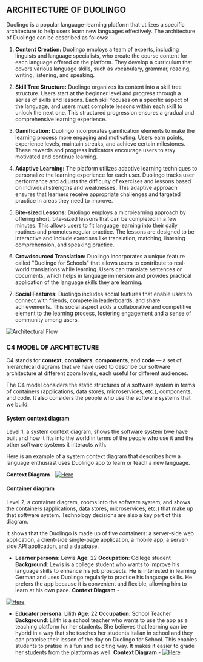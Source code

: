 ## ARCHITECTURE OF DUOLINGO

Duolingo is a popular language-learning platform that utilizes a specific architecture to help users learn new languages effectively. The architecture of Duolingo can be described as follows:

1. **Content Creation:** Duolingo employs a team of experts, including linguists and language specialists, who create the course content for each language offered on the platform. They develop a curriculum that covers various language skills, such as vocabulary, grammar, reading, writing, listening, and speaking.

2. **Skill Tree Structure:** Duolingo organizes its content into a skill tree structure. Users start at the beginner level and progress through a series of skills and lessons. Each skill focuses on a specific aspect of the language, and users must complete lessons within each skill to unlock the next one. This structured progression ensures a gradual and comprehensive learning experience.

3. **Gamification:** Duolingo incorporates gamification elements to make the learning process more engaging and motivating. Users earn points, experience levels, maintain streaks, and achieve certain milestones. These rewards and progress indicators encourage users to stay motivated and continue learning.

4. **Adaptive Learning:** The platform utilizes adaptive learning techniques to personalize the learning experience for each user. Duolingo tracks user performance and adjusts the difficulty of exercises and lessons based on individual strengths and weaknesses. This adaptive approach ensures that learners receive appropriate challenges and targeted practice in areas they need to improve.

5. **Bite-sized Lessons:** Duolingo employs a microlearning approach by offering short, bite-sized lessons that can be completed in a few minutes. This allows users to fit language learning into their daily routines and promotes regular practice. The lessons are designed to be interactive and include exercises like translation, matching, listening comprehension, and speaking practice.

6. **Crowdsourced Translation:** Duolingo incorporates a unique feature called "Duolingo for Schools" that allows users to contribute to real-world translations while learning. Users can translate sentences or documents, which helps in language immersion and provides practical application of the language skills they are learning.

7. **Social Features:** Duolingo includes social features that enable users to connect with friends, compete in leaderboards, and share achievements. This social aspect adds a collaborative and competitive element to the learning process, fostering engagement and a sense of community among users.

![Architectural Flow](../../Images/Architecture.png)

### C4 MODEL OF ARCHITECTURE

C4 stands for **context**, **containers**, **components**, and **code** — a set of hierarchical diagrams that we have used to describe our software architecture at different zoom levels, each useful for different audiences.

The C4 model considers the static structures of a software system in terms of containers (applications, data stores, microservices, etc.), components, and code. It also considers the people who use the software systems that we build.


####  System context diagram
Level 1, a system context diagram, shows the software system  bwe have built and how it fits into the world in terms of the people who use it and the other software systems it interacts with. 

Here is an example of a system context diagram that describes how a language enthusiast uses Duolingo app to learn or teach a new language.

**Context Diagram** - 
[![Here](ContextDiagram.png)](https://github.com/SWENGG4Y2023/SWENGG4Y2023Team07/blob/main/Assignment2/Architecture/ContextDiagram.puml)


####  Container diagram
Level 2, a container diagram, zooms into the software system, and shows the containers (applications, data stores, microservices, etc.) that make up that software system. Technology decisions are also a key part of this diagram.

It shows that the Duolingo is made up of five containers: a server-side web application, a client-side single-page application, a mobile app, a server-side API application, and a database.

* **Learner persona**: Lewis 
**Age**: 22
**Occupation**: College student
**Background**: Lewis is a college student who wants to improve his language skills to enhance his job prospects. He is interested in learning German and uses Duolingo regularly to practice his language skills. He prefers the app because it is convenient and flexible, allowing him to learn at his own pace.
**Context Diagram** - 

[![Here](ContainerLearner.png)](https://github.com/SWENGG4Y2023/SWENGG4Y2023Team07/blob/main/Assignment2/Architecture/ContainerLearner.puml)


* **Educator persona**: Lilith 
**Age**: 22
**Occupation**: School Teacher
**Background**: Lilith is a school teacher who wants to use the app as a teaching platform for her students. She believes that learning can be hybrid in a way that she teaches her students Italian in school and they can pratcise their lesson of the day on Duolingo for School. This enables students to pratise in a fun and exiciting way. It makes it easier to grade her students from the platform as well.
**Context Diagram** - 
[![Here](ContainerTeacher.png)](https://github.com/SWENGG4Y2023/SWENGG4Y2023Team07/blob/main/Assignment2/Architecture/ContainerTeacher.puml)


